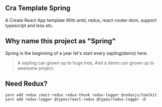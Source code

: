 ## Cra Template Spring
A Create React App template With antd, redux, react-router-dom, support typescript and less etc. 


## Why name this project as "Spring"
Spring is the beginning of a year
let's start every sapling(demo) here.

> A sapling can grown up to huge tree, 
And a demo can grown up to awesome project.


## Need Redux?
```
yarn add redux react-redux redux-thunk redux-logger @reduxjs/toolkit 
yarn add redux-logger @types/react-redux @types/redux-logger -D
```